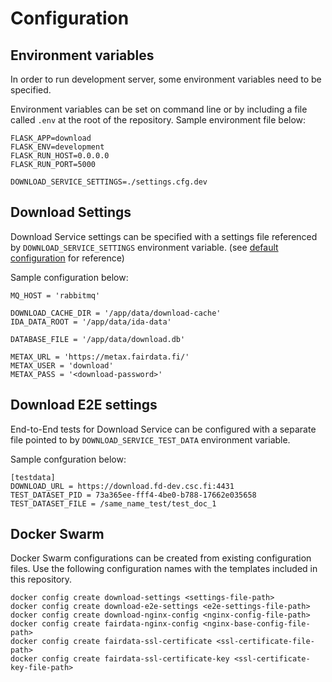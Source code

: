 # Configuration

## Environment variables

In order to run development server, some environment variables need to be
specified.

Environment variables can be set on command line or by including a file called
`.env` at the root of the repository. Sample environment file below:
```
FLASK_APP=download
FLASK_ENV=development
FLASK_RUN_HOST=0.0.0.0
FLASK_RUN_PORT=5000

DOWNLOAD_SERVICE_SETTINGS=./settings.cfg.dev
```

## Download Settings

Download Service settings can be specified with a settings file referenced by
`DOWNLOAD_SERVICE_SETTINGS` environment variable. (see
[default configuration](/download/config.py) for reference)

Sample configuration below:

```
MQ_HOST = 'rabbitmq'

DOWNLOAD_CACHE_DIR = '/app/data/download-cache'
IDA_DATA_ROOT = '/app/data/ida-data'

DATABASE_FILE = '/app/data/download.db'

METAX_URL = 'https://metax.fairdata.fi/'
METAX_USER = 'download'
METAX_PASS = '<download-password>'
```

## Download E2E settings

End-to-End tests for Download Service can be configured with a separate file
pointed to by `DOWNLOAD_SERVICE_TEST_DATA` environment variable.

Sample confguration below:
```
[testdata]
DOWNLOAD_URL = https://download.fd-dev.csc.fi:4431
TEST_DATASET_PID = 73a365ee-fff4-4be0-b788-17662e035658
TEST_DATASET_FILE = /same_name_test/test_doc_1
```

## Docker Swarm

Docker Swarm configurations can be created from existing configuration files.
Use the following configuration names with the templates included in this
repository.

```
docker config create download-settings <settings-file-path>
docker config create download-e2e-settings <e2e-settings-file-path>
docker config create download-nginx-config <nginx-config-file-path>
docker config create fairdata-nginx-config <nginx-base-config-file-path>
docker config create fairdata-ssl-certificate <ssl-certificate-file-path>
docker config create fairdata-ssl-certificate-key <ssl-certificate-key-file-path>
```
